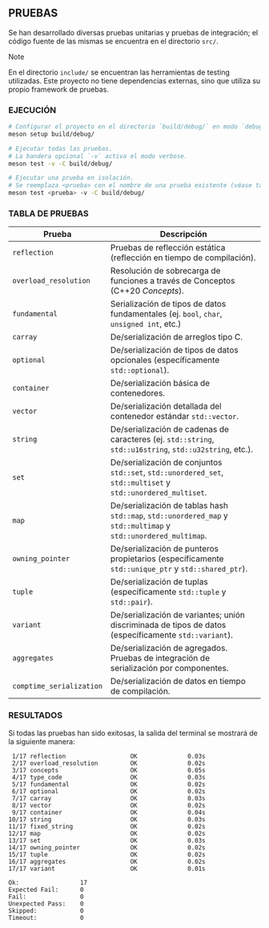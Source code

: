 ## PRUEBAS

Se han desarrollado diversas pruebas unitarias y pruebas de integración; el código fuente de las mismas se encuentra en el directorio `src/`.

> [!NOTE]
> En el directorio `include/` se encuentran las herramientas de testing utilizadas. Este proyecto no tiene dependencias externas, sino que utiliza su propio framework de pruebas.

### EJECUCIÓN

```bash
# Configurar el proyecto en el directorio `build/debug/` en modo `debug`.
meson setup build/debug/

# Ejecutar todas las pruebas.
# La bandera opcional `-v` activa el modo verbose.
meson test -v -C build/debug/

# Ejecutar una prueba en isolación.
# Se reemplaza <prueba> con el nombre de una prueba existente (véase tabla de pruebas).
meson test <prueba> -v -C build/debug/
```

### TABLA DE PRUEBAS

| Prueba | Descripción |
| --- | --- |
| `reflection` | Pruebas de reflección estática (reflección en tiempo de compilación). |
| `overload_resolution` | Resolución de sobrecarga de funciones a través de Conceptos (C++20 _Concepts_). |
| `fundamental` | Serialización de tipos de datos fundamentales (ej. `bool`, `char`, `unsigned int`, etc.) |
| `carray` | De/serialización de arreglos tipo C. |
| `optional` | De/serialización de tipos de datos opcionales (específicamente `std::optional`). |
| `container` | De/serialización básica de contenedores. |
| `vector` | De/serialización detallada del contenedor estándar `std::vector`. |
| `string` | De/serialización de cadenas de caracteres (ej. `std::string`, `std::u16string`, `std::u32string`, etc.). |
| `set` | De/serialización de conjuntos `std::set`, `std::unordered_set`, `std::multiset` y `std::unordered_multiset`. |
| `map` | De/serialización de tablas hash `std::map`, `std::unordered_map` y `std::multimap` y `std::unordered_multimap`. |
| `owning_pointer` | De/serialización de punteros propietarios (específicamente `std::unique_ptr` y `std::shared_ptr`). |
| `tuple` | De/serialización de tuplas (específicamente `std::tuple` y `std::pair`). |
| `variant` | De/serialización de variantes; unión discriminada de tipos de datos (específicamente `std::variant`). |
| `aggregates` | De/serialización de agregados. Pruebas de integración de serialización por componentes. |
| `comptime_serialization` | De/serialización de datos en tiempo de compilación. |

### RESULTADOS

Si todas las pruebas han sido exitosas, la salida del terminal se mostrará de la siguiente manera:

```
 1/17 reflection                  OK              0.03s
 2/17 overload_resolution         OK              0.02s
 3/17 concepts                    OK              0.05s
 4/17 type_code                   OK              0.03s
 5/17 fundamental                 OK              0.02s
 6/17 optional                    OK              0.02s
 7/17 carray                      OK              0.03s
 8/17 vector                      OK              0.02s
 9/17 container                   OK              0.04s
10/17 string                      OK              0.03s
11/17 fixed_string                OK              0.02s
12/17 map                         OK              0.02s
13/17 set                         OK              0.03s
14/17 owning_pointer              OK              0.02s
15/17 tuple                       OK              0.02s
16/17 aggregates                  OK              0.02s
17/17 variant                     OK              0.01s

Ok:                 17
Expected Fail:      0
Fail:               0
Unexpected Pass:    0
Skipped:            0
Timeout:            0
```